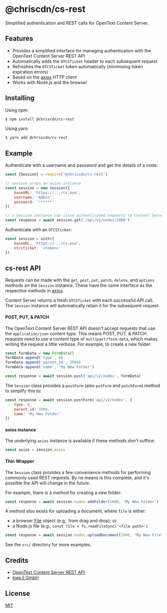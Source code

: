 # @chriscdn/cs-rest

Simplified authentication and REST calls for OpenText Content Server.

## Features

- Provides a simplified interface for managing authentication with the OpenText Content Server REST API
- Automatically adds the `OTCSTicket` header to each subsequent request
- Refreshes the `OTCSTicket` token automatically (minimising token expiration errors)
- Based on the [axios](https://github.com/axios/axios) HTTP client
- Works with Node.js and the browser

## Installing

Using npm:

```bash
$ npm install @chriscdn/cs-rest
```

Using yarn:

```bash
$ yarn add @chriscdn/cs-rest
```

## Example

Authenticate with a username and password and get the details of a node:

```js
const {Session} = require('@chriscdn/cs-rest')

// session wraps an axios instance
const session = new Session({
	baseURL: 'https://.../cs.exe',
	username: 'Admin',
	password: '******'
})

// a Session instance can issue authenticated requests to Content Server
const response = await session.get('/api/v1/nodes/2000')
```

Authenticate with an `OTCSTicket`:

```js
const session = auth({
	baseURL: 'https://.../cs.exe',
	otcsticket: '<token>'
})
```

## cs-rest API

Requests can be made with the `get`, `post`, `put`, `patch`, `delete`, and `options` methods on the `Session` instance.  These have the same interface as the respective methods in [axios](https://github.com/axios/axios).

Content Server returns a fresh `OTCSTicket` with each successful API call.  The `Session` instance will automatically retain it for the subsequent request.

#### POST, PUT, & PATCH

The OpenText Content Server REST API doesn't accept requests that use the `application/json` content type.  This means POST, PUT, & PATCH requests need to use a content type of `multipart/form-data`, which makes writing the request a little verbose.  For example, to create a new folder:

```js
const formData = new FormData()
formData.append('type', 0)
formData.append('parent_id', 2000)
formDAta.append('name', 'My New Folder')

const response = await session.post('api/v2/nodes', formData)
```

The `Session` class provides a `postForm` (also `putForm` and `patchForm`) method to simplify this to:

```js
const response = await session.postForm('api/v2/nodes', {
	type: 0,
	parent_id: 2000,
	name: 'My New Folder'
})
```

#### axios instance

The underlying `axios` instance is available if these methods don't suffice:

```js
const axios = session.axios
```

#### Thin Wrapper

The `Session` class provides a few convenience methods for performing commonly used REST requests.  By no means is this complete, and it's possible the API will change in the future.

For example, there is a method for creating a new folder:

```js
const response = await session.nodes.addFolder(2000, 'My New Folder')
```

A method also exists for uploading a document, where `file` is either:

- a browser [File](https://developer.mozilla.org/en-US/docs/Web/API/File) object (e.g,. from drag and drop); or
- a Node.js file (e.g., `const file = fs.readFileSync('<file path>')`

```js
const response = await session.nodes.uploadDocument(2000, "My New File", file)
```

See the `src/` directory for more examples.

## Credits

- [OpenText Content Server REST API](https://developer.opentext.com/webaccess/#url=%2Fawd%2Fresources%2Fapis%2Fcs-rest-api-for-cs-16-s&tab=501)
- [kwe.li GmbH](https://kwe.li/)

## License

[MIT](LICENSE)



